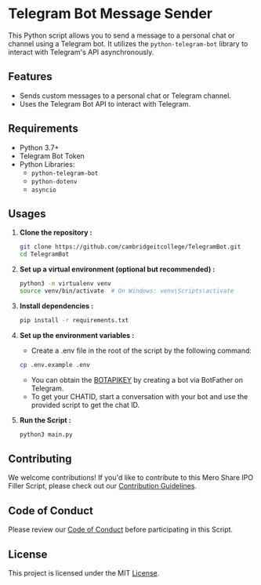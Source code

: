 # Telegram Bot Message Sender

This Python script allows you to send a message to a personal chat or channel using a Telegram bot. It utilizes the `python-telegram-bot` library to interact with Telegram's API asynchronously.

## Features

- Sends custom messages to a personal chat or Telegram channel.
- Uses the Telegram Bot API to interact with Telegram.

## Requirements

- Python 3.7+
- Telegram Bot Token
- Python Libraries: 
  - `python-telegram-bot`
  - `python-dotenv`
  - `asyncio`

## Usages

1. **Clone the repository :**
   ```bash
   git clone https://github.com/cambridgeitcollege/TelegramBot.git
   cd TelegramBot
    ```
2. **Set up a virtual environment (optional but recommended) :**
    ```bash
    python3 -m virtualenv venv
    source venv/bin/activate  # On Windows: venv\Scripts\activate
    ```
3. **Install dependencies :**
    ```bash
    pip install -r requirements.txt
    ```
4. **Set up the environment variables :**
    - Create a .env file in the root of the script by the following command:
    ```bash
    cp .env.example .env
    ```
    - You can obtain the [BOTAPIKEY](https://core.telegram.org/api/obtaining_api_id) by creating a bot via BotFather on Telegram.
    - To get your CHATID, start a conversation with your bot and use the provided script to get the chat ID.

5. **Run the Script :**
     ```bash
    python3 main.py
     ```

## Contributing
We welcome contributions! If you'd like to contribute to this Mero Share IPO Filler Script, please check out our [Contribution Guidelines](Contribution.md).

## Code of Conduct
Please review our [Code of Conduct](CodeOfConduct.md) before participating in this Script.

## License
This project is licensed under the MIT [License](LICENSE).